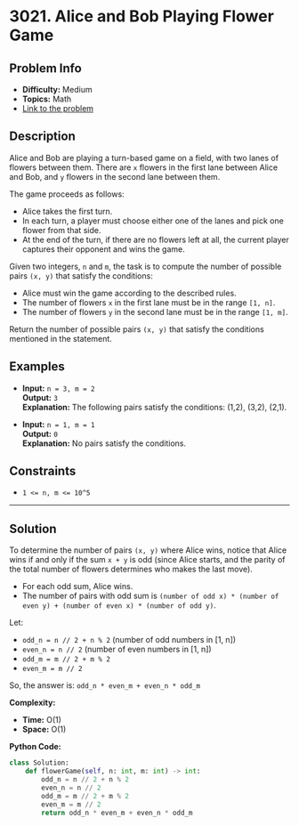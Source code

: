 # 3021. Alice and Bob Playing Flower Game

## Problem Info

- **Difficulty:** Medium
- **Topics:** Math
- [Link to the problem](https://leetcode.com/problems/alice-and-bob-playing-flower-game/)

## Description

Alice and Bob are playing a turn-based game on a field, with two lanes of flowers between them. There are `x` flowers in the first lane between Alice and Bob, and `y` flowers in the second lane between them.

The game proceeds as follows:

- Alice takes the first turn.
- In each turn, a player must choose either one of the lanes and pick one flower from that side.
- At the end of the turn, if there are no flowers left at all, the current player captures their opponent and wins the game.

Given two integers, `n` and `m`, the task is to compute the number of possible pairs `(x, y)` that satisfy the conditions:

- Alice must win the game according to the described rules.
- The number of flowers `x` in the first lane must be in the range `[1, n]`.
- The number of flowers `y` in the second lane must be in the range `[1, m]`.

Return the number of possible pairs `(x, y)` that satisfy the conditions mentioned in the statement.

## Examples

- **Input:** `n = 3, m = 2`  
  **Output:** `3`  
  **Explanation:** The following pairs satisfy the conditions: (1,2), (3,2), (2,1).

- **Input:** `n = 1, m = 1`  
  **Output:** `0`  
  **Explanation:** No pairs satisfy the conditions.

## Constraints

- `1 <= n, m <= 10^5`

---

## Solution

To determine the number of pairs `(x, y)` where Alice wins, notice that Alice wins if and only if the sum `x + y` is odd (since Alice starts, and the parity of the total number of flowers determines who makes the last move).

- For each odd sum, Alice wins.
- The number of pairs with odd sum is `(number of odd x) * (number of even y) + (number of even x) * (number of odd y)`.

Let:
- `odd_n = n // 2 + n % 2` (number of odd numbers in [1, n])
- `even_n = n // 2` (number of even numbers in [1, n])
- `odd_m = m // 2 + m % 2`
- `even_m = m // 2`

So, the answer is: `odd_n * even_m + even_n * odd_m`

**Complexity:**

- **Time:** O(1)
- **Space:** O(1)

**Python Code:**

```python
class Solution:
    def flowerGame(self, n: int, m: int) -> int:
        odd_n = n // 2 + n % 2
        even_n = n // 2
        odd_m = m // 2 + m % 2
        even_m = m // 2
        return odd_n * even_m + even_n * odd_m
```